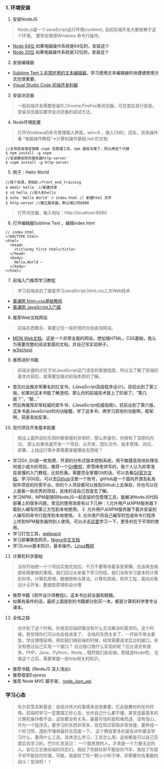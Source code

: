 ### 1. 环境安装

1. 安装NodeJS 
> Node.js是一个JavaScript运行环境(runtime), 目前前端开发大都依赖于这个环境。 要学会使用Windows 命令行操作。
- [Node 64位](https://npm.taobao.org/mirrors/node/v8.7.0/node-v8.7.0-x64.msi) 如果电脑操作系统是64位的，安装这个
- [Node 32位](https://npm.taobao.org/mirrors/node/v8.7.0/node-v8.7.0-x86.msi) 如果电脑操作系统是32位的，安装这个

2. 安装编辑器
- [Sublime Text 3 非常好用的文本编辑器](https://download.sublimetext.com/Sublime%20Text%20Build%203143%20x64%20Setup.exe)，学习使用文本编辑器的快捷键使用方式也很重要。
- [Visual Studio Code 前端开发利器](https://code.visualstudio.com/Download)

3. 安装浏览器

> 一般前端开发需要安装IE,Chrome,FireFox等浏览器，可百度后自行安装。安装浏览器后要学会浏览器的调试方法。

4. Node环境配置
> 打开Windows的命令管理输入界面，win+R ，输入CMD，回车，具体操作看 “电脑操作教程”->计算机操作基础.md 的文档
```
//全局安装淘宝镜像 cnpm 包管理工具，npm 速度太慢了，所以用这个代替
$ npm install -g cnpm
//安装静态网页服务器http-server
$ cnpm install -g http-server
```
5. 例子：Hello World
```
//找个目录，例如D:/front_end_training
$ mkdir hello  //新建目录
$ cd hello //进入到hello
$ echo 'Hello World' > index.html // 新建html 文件
$ http-server //建立服务器，默认端口号8080
```
> 打开浏览器，输入地址：http://localhost:8080
6. 打开编辑器Sublime Text ，编辑index.html
```
// index.html
<!DOCTYPE html>
<html>
  <head>
    <title>my first html</title>
  </head>
  <body>
    Hello,World ~
  </body>
</html>
```

7. 前端入门推荐学习教程
> 学习前端说白了就是学习JavaScript,html,css三大Web技术
- [慕课网 html+css基础教程](http://www.imooc.com/learn/9)
- [慕课网 JavaScript入门篇](http://www.imooc.com/learn/36)

8. 推荐Web文档网站
> 前端东西繁杂，需要记住一些好用的文档查询网站。
- [MDN Web文档](https://developer.mozilla.org/zh-CN/)，这是一个非常全面的网站，想加强HTML，CSS基础，我认为需要完整的阅读里面的文档，并自己写实验例子。
- [w3school](http://www.w3school.com.cn/html/index.asp)

9. 推荐进阶书籍
> 前端关键的点在于对JavaScript这门语言的掌握程度，所以当了解了前端的基本内容后，就需要加强对前端本质的了解。
- 首先吐血推非常著名的红宝书，《JavaScript高级程序设计》，目前出到了第三版，如果对这本书能了解透彻，那么你的前端技术就上了阶层了。“第几层？”，“额...”
- 然后再推荐非常权威的犀牛书，《JavaScript权威指南》，目前出到了第六版，这本书是JavaScript的内功秘籍，学了这本书，再学习其他的功能啊，框架啊，简直易如反掌。

10. 现代项目开发基本配置
> 假设上面所说的东西你都掌握的非常好，那么恭喜你，你拥有了深厚的内功。 那么如果快速开发一个项目，从开发，团队合作，版本管理，测试，部署，上线运行等步骤需要掌握哪些东西呢？
- 学习Git ,Git是一款免费、开源的分布式版本控制系统，用于敏捷高效地处理任何或小或大的项目。推荐一个[Git教程](https://www.liaoxuefeng.com/wiki/0013739516305929606dd18361248578c67b8067c8c017b000)，廖雪峰老师写的，我个人认为非常浅显易懂的入门教程，比较形象。需要完全掌握Git的话，可以去看[Git官方文档](https://git-scm.com/docs)。学习Git后，可以去[Github](https://github.com/)注册一个账号，gitHub是一个面向开源及私有软件项目的托管平台，你的个人项目都可以放到Github上去保存，你也可以在上面看一些优秀的项目，具体的话自己百度去了解。
- 学习NPM，NPM是随同NodeJS一起安装的包管理工具，能解决NodeJS代码部署上的很多问题，常见的使用场景有以下几种：1.允许用户从NPM服务器下载别人编写的第三方包到本地使用。 2. 允许用户从NPM服务器下载并安装别人编写的命令行程序到本地使用。 3. 允许用户将自己编写的包或命令行程序上传到NPM服务器供别人使用。可以点击[这里](http://www.runoob.com/nodejs/nodejs-npm.html)学习一下，更多的在于平常的使用。
- 学习打包工具，[webpack](http://www.css88.com/doc/webpack2/concepts/module-resolution/)
- 学习部署静态网页，[Nignx中文文档](http://www.nginx.cn/doc/)
- 学习Linux基本知识，基本操作。[Linux教程](http://www.runoob.com/linux/linux-tutorial.html)

11. 计算机科学基础
> 当你开始把一个个项目实施完成后，千万不要等待着享受荣耀，应该再去做那些需要做的事情。我们回过头来看下学习历程，我们没有学习基本的计算机科学。计算机原理，数据结构与算法，计算机网络，软件工程，面向对象设计与开发，数据库原理和设计等
- 推荐书籍《软件设计师教程》，这本书比较全面和精髓。
- 如果有条件的话，最好上面提到的书籍都分别买一本，都是计算机科学里专业课本。

12. 全栈之路
> 也许到了这个时候，你发现前端好像没有什么无法解决的需求的。这个时候，我觉得你们可以向全栈进发了。 全栈的东西太多了，一开始不用太着急，学会慢慢延伸。例如我们做前端的时候，经常需要请求后台的接口，有没有想过自己实现一个接口？ 后台接口用什么实现的呢？后台语言有很多，PHP，Java，Python，Node... 既然我们是前端，那就选Node吧， 在做这个之前，需要掌握一些http相关的知识。
- 推荐书籍《NodeJS 深入浅出》
- 推荐框架Express
- 推荐 Node MVC 脚手架，[node_json_api](https://github.com/wangYalun/node_json_api)

### 学习心态
> 车尔尼雪夫斯基说：自信对伟大的事情来说很重要，它会鼓舞你的任何热情。前端的学习一定要摆正好心态，也许自己什么都不懂，甚至连最基本的计算机操作都不会，这些都没有关系。最最可怕的是知难而退，没有恒心。作为一个程序员，要学习的东西非常多，现在知识获取非常快捷，要养成一个好习惯，遇到不懂得最好去百度一下。 这个教程更多的是告诉你要去学习什么，要用什么工具，具体怎么学习，工具怎么用，这些都是可以自己百度后去学习的。巴尔扎克说过： 一个能思想的人，才真是一个力量无边的人。各位立志做前端的同志们，我给了你路标却不能给你汽车，我给了你盘子却不能给你珍馐，可能，我是给了你一颗小小的子弹，却需要你去勇敢的战斗！加油吧！！
